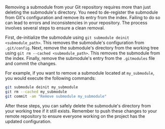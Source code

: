 Removing a submodule from your Git repository requires more than just deleting the submodule's directory. You need to de-register the submodule from Git's configuration and remove its entry from the index. Failing to do so can lead to errors and inconsistencies in your repository. The process involves several steps to ensure a clean removal.

First, de-initialize the submodule using `git submodule deinit <submodule_path>`. This removes the submodule's configuration from `.git/config`. Next, remove the submodule's directory from the working tree using `git rm --cached <submodule_path>`. This removes the submodule from the index. Finally, remove the submodule's entry from the `.gitmodules` file and commit the changes.

For example, if you want to remove a submodule located at `my_submodule`, you would execute the following commands:

```bash
git submodule deinit my_submodule
git rm --cached my_submodule
git commit -am "Remove submodule my_submodule"
```

After these steps, you can safely delete the submodule's directory from your working tree if it still exists. Remember to push these changes to your remote repository to ensure everyone working on the project has the updated configuration.